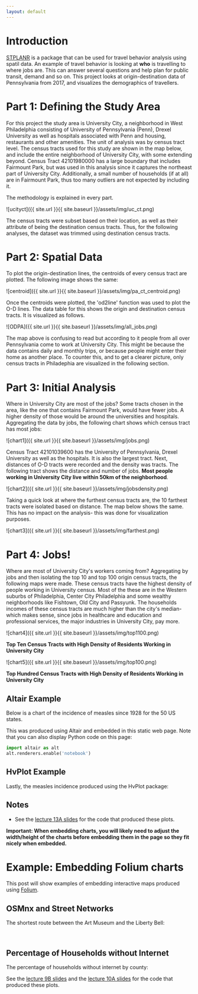 ```yaml
---
layout: default
---
```


# Introduction

[STPLANR](https://cran.r-project.org/web/packages/stplanr/vignettes/stplanr.html) is a package that can be used for travel behavior analysis using spatil data. An example of travel behavior is looking at **who** is travelling to where jobs are. This can answer several questions and help plan for public transit, demand and so on. This project looks at origin-destination data of Pennsylvania from 2017, and visualizes the demographics of travellers.

# Part 1: Defining the Study Area

For this project the study area is University City, a neighborhood in West Philadelphia consisting of University of Pennsylvania (Penn), Drexel University as well as hospitals associated with Penn and housing, restaurants and other amenities. The unit of analysis was by census tract level. The census tracts used for this study are shown in the map below, and include the entire neighborhood of University City, with some extending beyond. Census Tract 42101980000 has a large boundary that includes Fairmount Park, but was used in this analysis since it captures the northeast part of University City. Additionally, a small number of households (if at all) are in Fairmount Park, thus too many outliers are not expected by including it.

The methodology is explained in every part.

![ucityct]({{ site.url }}{{ site.baseurl }}/assets/img/uc_ct.png)

The census tracts were subset based on their location, as well as their attribute of being the destination census tracts. Thus, for the following analyses, the dataset was trimmed using destination census tracts. 

# Part 2: Spatial Data

To plot the origin-destination lines, the centroids of every census tract are plotted. The following image shows the same:

![centroid]({{ site.url }}{{ site.baseurl }}/assets/img/pa_ct_centroid.png)

Once the centroids were plotted, the 'od2line' function was used to plot the O-D lines. The data table for this shows the origin and destination census tracts. It is visualized as follows.

![ODPA]({{ site.url }}{{ site.baseurl }}/assets/img/all_jobs.png)

The map above is confusing to read but according to it people from all over Pennsylvania come to work at University City. This might be because the data contains daily and monthly trips, or because people might enter their home as another place. To counter this, and to get a clearer picture, only census tracts in Philadephia are visualized in the following section.

# Part 3: Initial Analysis

Where in University City are most of the jobs? Some tracts chosen in the area, like the one that contains Fairmount Park, would have fewer jobs. A higher density of those would be around the universities and hospitals. Aggregating the data by jobs, the following chart shows which census tract has most jobs:

![chart1]({{ site.url }}{{ site.baseurl }}/assets/img/jobs.png)

Census Tract 42101039600 has the University of Pennsylvania, Drexel University as well as the hospitals. It is also the largest tract. Next, distances of O-D tracts were recorded and the density was tracts. The following tract shows the distance and number of jobs. **Most people working in University City live within 50km of the neighborhood**.

![chart2]({{ site.url }}{{ site.baseurl }}/assets/img/jobsdensity.png)

Taking a quick look at where the furthest census tracts are, the 10 farthest tracts were isolated based on distance. The map below shows the same. This has no impact on the analysis- this was done for visualization purposes.

![chart3]({{ site.url }}{{ site.baseurl }}/assets/img/farthest.png)

# Part 4: Jobs!

Where are most of University City's workers coming from? Aggregating by jobs and then isolating the top 10 and top 100 origin census tracts, the following maps were made. These census tracts have the highest density of people working in University census. Most of the these are in the Western suburbs of Philadelphia, Center City Philadelphia and some wealthy neighborhoods like Fishtown, Old City and Passyunk. The households incomes of these census tracts are much higher than the city's median- which makes sense, since jobs in healthcare and education and professional services, the major industries in University City, pay more.

![chart4]({{ site.url }}{{ site.baseurl }}/assets/img/top1100.png)

**Top Ten Census Tracts with High Density of Residents Working in University City**

![chart5]({{ site.url }}{{ site.baseurl }}/assets/img/top100.png)

**Top Hundred Census Tracts with High Density of Residents Working in University City**

## Altair Example

Below is a chart of the incidence of measles since 1928 for the 50 US states.

<div id="altair-chart-1"></div>

This was produced using Altair and embedded in this static web page. Note that you can also display Python code on this page:

```python
import altair as alt
alt.renderers.enable('notebook')
```

## HvPlot Example

Lastly, the measles incidence produced using the HvPlot package:

<div id="hv-chart-1"></div>

## Notes

- See the [lecture 13A slides](https://musa-550-fall-2021.github.io/slideslecture-13A.html) for the code that produced these plots.

**Important: When embedding charts, you will likely need to adjust the width/height of the charts before embedding them in the page so they fit nicely when embedded.**

# Example: Embedding Folium charts

This post will show examples of embedding interactive maps produced using [Folium](https://github.com/python-visualization/folium).

## OSMnx and Street Networks

The shortest route between the Art Museum and the Liberty Bell:

<div id="folium-chart-1"></div>

<br/>

## Percentage of Households without Internet

The percentage of households without internet by county:

<div id="folium-chart-2"></div>

See the [lecture 9B slides](https://musa-550-fall-2021.github.io/slides/lecture-9B.html) and the [lecture 10A slides](https://musa-550-fall-2021.github.io/slides/lecture-10A.html) for the code that produced these plots.
